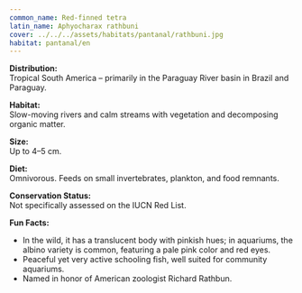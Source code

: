 ```yaml
---
common_name: Red-finned tetra
latin_name: Aphyocharax rathbuni
cover: ../../../assets/habitats/pantanal/rathbuni.jpg
habitat: pantanal/en
---
```

**Distribution:**  
Tropical South America – primarily in the Paraguay River basin in Brazil and Paraguay.

**Habitat:**  
Slow-moving rivers and calm streams with vegetation and decomposing organic matter.

**Size:**  
Up to 4–5 cm.

**Diet:**  
Omnivorous. Feeds on small invertebrates, plankton, and food remnants.

**Conservation Status:**  
Not specifically assessed on the IUCN Red List.

**Fun Facts:**  
- In the wild, it has a translucent body with pinkish hues; in aquariums, the albino variety is common, featuring a pale pink color and red eyes.  
- Peaceful yet very active schooling fish, well suited for community aquariums.  
- Named in honor of American zoologist Richard Rathbun.
